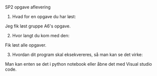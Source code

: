 SP2 opgave aflevering

1. Hvad for en opgave du har løst:  

Jeg fik løst gruppe A6's opgave.

2. Hvor langt du kom med den:  

Fik løst alle opgaver.

3. Hvordan dit program skal eksekvereres, så man kan se det virke:

Man kan enten se det i python notebook eller åbne det med Visual studio code.